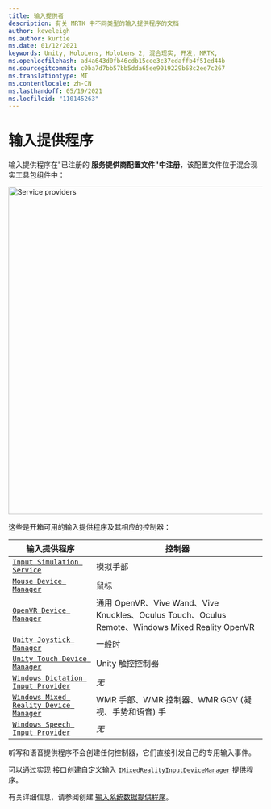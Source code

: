 ```yaml
---
title: 输入提供者
description: 有关 MRTK 中不同类型的输入提供程序的文档
author: keveleigh
ms.author: kurtie
ms.date: 01/12/2021
keywords: Unity, HoloLens, HoloLens 2, 混合现实, 开发, MRTK,
ms.openlocfilehash: ad4a643d0fb46cdb15cee3c37edaffb4f51ed44b
ms.sourcegitcommit: c0ba7d7bb57bb5dda65ee9019229b68c2ee7c267
ms.translationtype: MT
ms.contentlocale: zh-CN
ms.lasthandoff: 05/19/2021
ms.locfileid: "110145263"
---
```

# <a name="input-providers"></a>输入提供程序

输入提供程序在"已注册的 **服务提供商配置文件"中注册**，该配置文件位于混合现实工具包组件中：

<img src="../images/input/RegisteredServiceProviders.PNG" width="650px" style="display:block;" alt="Service providers">

这些是开箱可用的输入提供程序及其相应的控制器：

| 输入提供程序 | 控制器 |
| --- | --- |
| [`Input Simulation Service`](xref:Microsoft.MixedReality.Toolkit.Input.InputSimulationService) | 模拟手部 |
| [`Mouse Device Manager`](xref:Microsoft.MixedReality.Toolkit.Input.UnityInput.MouseDeviceManager) | 鼠标  |
| [`OpenVR Device Manager`](xref:Microsoft.MixedReality.Toolkit.OpenVR.Input.OpenVRDeviceManager) | 通用 OpenVR、Vive Wand、Vive Knuckles、Oculus Touch、Oculus Remote、Windows Mixed Reality OpenVR  |
| [`Unity Joystick Manager`](xref:Microsoft.MixedReality.Toolkit.Input.UnityInput.UnityJoystickManager) | 一般时  |
| [`Unity Touch Device Manager`](xref:Microsoft.MixedReality.Toolkit.Input.UnityInput.UnityTouchDeviceManager) | Unity 触控控制器  |
| [`Windows Dictation Input Provider`](xref:Microsoft.MixedReality.Toolkit.Windows.Input.WindowsDictationInputProvider) | *无*  |
| [`Windows Mixed Reality Device Manager`](xref:Microsoft.MixedReality.Toolkit.WindowsMixedReality.Input.WindowsMixedRealityDeviceManager) | WMR 手部、WMR 控制器、WMR GGV (凝视、手势和语音) 手 |
| [`Windows Speech Input Provider`](xref:Microsoft.MixedReality.Toolkit.Windows.Input.WindowsSpeechInputProvider) | *无* |

听写和语音提供程序不会创建任何控制器，它们直接引发自己的专用输入事件。

可以通过实现 接口创建自定义输入 [`IMixedRealityInputDeviceManager`](xref:Microsoft.MixedReality.Toolkit.Input.IMixedRealityInputDeviceManager) 提供程序。

有关详细信息，请参阅创建 [输入系统数据提供程序](create-data-provider.md)。
